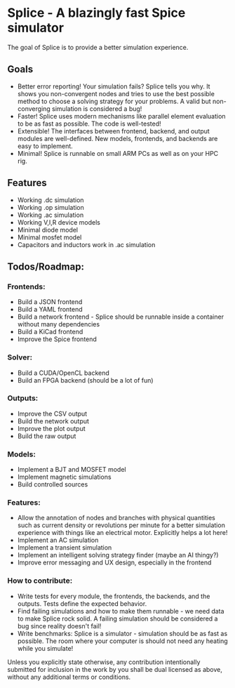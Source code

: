 # Splice - A blazingly fast Spice simulator
The goal of Splice is to provide a better simulation experience.

## Goals
  - Better error reporting! Your simulation fails? Splice tells you why. It shows you non-convergent nodes and tries to use the best possible method to choose a solving strategy for your problems. A valid but non-converging simulation is considered a bug!
  - Faster! Splice uses modern mechanisms like parallel element evaluation to be as fast as possible. The code is   well-tested!
  - Extensible! The interfaces between frontend, backend, and output modules are well-defined. New models, frontends,  and backends are easy to implement.
  - Minimal! Splice is runnable on small ARM PCs as well as on your HPC rig.

## Features
  - Working .dc simulation
  - Working .op simulation
  - Working .ac simulation
  - Working V,I,R device models
  - Minimal diode model
  - Minimal mosfet model
  - Capacitors and inductors work in .ac simulation

## Todos/Roadmap:
### Frontends:
  - Build a JSON frontend
  - Build a YAML frontend
  - Build a network frontend - Splice should be runnable inside a container without many dependencies
  - Build a KiCad frontend
  - Improve the Spice frontend

### Solver:
  - Build a CUDA/OpenCL backend
  - Build an FPGA backend (should be a lot of fun)

### Outputs:
  - Improve the CSV output
  - Build the network output
  - Improve the plot output
  - Build the raw output

### Models:
  - Implement a BJT and MOSFET model
  - Implement magnetic simulations
  - Build controlled sources

### Features:
  - Allow the annotation of nodes and branches with physical quantities such as current density or revolutions per minute for a better simulation experience with things like an electrical motor. Explicitly helps a lot here!
  - Implement an AC simulation
  - Implement a transient simulation
  - Implement an intelligent solving strategy finder (maybe an AI thingy?)
  - Improve error messaging and UX design, especially in the frontend

### How to contribute:
  - Write tests for every module, the frontends, the backends, and the outputs. Tests define the expected behavior.
  - Find failing simulations and how to make them runnable - we need data to make Splice rock solid. A failing simulation should be considered a bug since reality doesn't fail!
  - Write benchmarks: Splice is a simulator - simulation should be as fast as possible. The room where your computer is should not need any heating while you simulate!

Unless you explicitly state otherwise, any contribution intentionally submitted for inclusion in the work by you shall be dual licensed as above, without any additional terms or conditions.